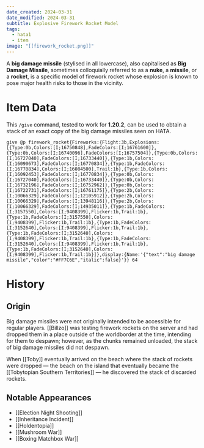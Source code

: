 ```yaml
---
date_created: 2024-03-31
date_modified: 2024-03-31
subtitle: Explosive Firework Rocket Model
tags:
  - hata1
  - item
image: "[[firework_rocket.png]]"
---
```


A **big damage missile** (stylised in all lowercase), also capitalised as **Big Damage Missile**, sometimes colloquially referred to as a **nuke**, a **missile**, or a **rocket**, is a specific model of firework rocket whose explosion is known to pose major health risks to those in the vicinity.

# Item Data

This `/give` command, tested to work for **1.20.2**, can be used to obtain a stack of an exact copy of the big damage missiles seen on HATA.

```mcfunction
give @p firework_rocket{Fireworks:{Flight:3b,Explosions:[{Type:0b,Colors:[I;16750848],FadeColors:[I;16761600]},{Type:0b,Colors:[I;16740096],FadeColors:[I;16757504]},{Type:0b,Colors:[I;16727040],FadeColors:[I;16733440]},{Type:1b,Colors:[I;16090673],FadeColors:[I;16770834]},{Type:1b,FadeColors:[I;16770834],Colors:[I;16084500],Trail:1b},{Type:1b,Colors:[I;16092453],FadeColors:[I;16770834]},{Type:0b,Colors:[I;16727040],FadeColors:[I;16733440]},{Type:0b,Colors:[I;16732196],FadeColors:[I;16752962]},{Type:0b,Colors:[I;16722731],FadeColors:[I;16761175]},{Type:2b,Colors:[I;10066329],FadeColors:[I;12105912]},{Type:2b,Colors:[I;10066329],FadeColors:[I;13948116]},{Type:2b,Colors:[I;10066329],FadeColors:[I;14935011]},{Type:1b,FadeColors:[I;3157550],Colors:[I;9408399],Flicker:1b,Trail:1b},{Type:1b,FadeColors:[I;3157550],Colors:[I;9408399],Flicker:1b,Trail:1b},{Type:1b,FadeColors:[I;3152640],Colors:[I;9408399],Flicker:1b,Trail:1b},{Type:1b,FadeColors:[I;3152640],Colors:[I;9408399],Flicker:1b,Trail:1b},{Type:1b,FadeColors:[I;3152640],Colors:[I;9408399],Flicker:1b,Trail:1b},{Type:1b,FadeColors:[I;3152640],Colors:[I;9408399],Flicker:1b,Trail:1b}]},display:{Name:'{"text":"big damage missile","color":"#FF7C6E","italic":false}'}} 64
```

# History

## Origin

Big damage missiles were not originally intended to be accessible for regular players. [[Billzo]] was testing firework rockets on the server and had dropped them in a place outside of the worldborder at the time, intending for them to despawn; however, as the chunks remained unloaded, the stack of big damage missiles did not despawn.

When [[Toby]] eventually arrived on the beach where the stack of rockets were dropped — the beach on the island that eventually became the [[Tobytopian Southern Territories]] — he discovered the stack of discarded rockets.

## Notable Appearances

- [[Election Night Shooting]]
- [[Inheritance Incident]]
- [[Holdentopia]]
- [[Mushroom War]]
- [[Boxing Matchbox War]]